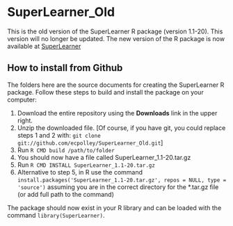 # SuperLearner_Old

This is the old version of the SuperLearner R package (version 1.1-20). This version will no longer be updated. The new version of the R package is now available at [SuperLearner](https://github.com/ecpolley/SuperLearner)

## How to install from Github ##

The folders here are the source documents for creating the SuperLearner R package. Follow these steps to build and install the package on your computer:

1.  Download the entire repository using the **Downloads** link in the upper right.
2.  Unzip the downloaded file. [Of course, if you have git, you could replace steps 1 and 2 with: `git clone git://github.com/ecpolley/SuperLearner_Old.git`]
3.  Run `R CMD build /path/to/folder`
4.  You should now have a file called SuperLearner\_1.1-20.tar.gz
5.  Run `R CMD INSTALL SuperLearner_1.1-20.tar.gz`
6.  Alternative to step 5, in R use the command `install.packages('SuperLearner_1.1-20.tar.gz', repos = NULL, type = 'source')` assuming you are in the correct directory for the *.tar.gz file (or add full path to the command)

The package should now exist in your R library and can be loaded with the command `library(SuperLearner)`.